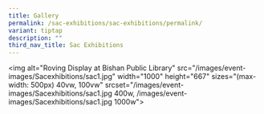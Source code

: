 ```yaml
---
title: Gallery
permalink: /sac-exhibitions/sac-exhibitions/permalink/
variant: tiptap
description: ""
third_nav_title: Sac Exhibitions
---
```

<p>&lt;img alt="Roving Display at Bishan Public Library" src="/images/event-images/Sacexhibitions/sac1.jpg" width="1000" height="667" sizes="(max-width: 500px) 40vw, 100vw" srcset="/images/event-images/Sacexhibitions/sac1.jpg 400w, /images/event-images/Sacexhibitions/sac1.jpg 1000w"&gt;</p><p></p><p></p><p></p><p></p><p></p><p></p>